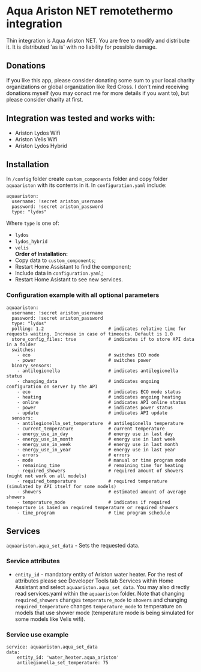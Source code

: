 # Aqua Ariston NET remotethermo integration
Thin integration is Aqua Ariston NET.
You are free to modify and distribute it. It is distributed 'as is' with no liability for possible damage.

## Donations
If you like this app, please consider donating some sum to your local charity organizations or global organization like Red Cross. I don't mind receiving donations myself (you may conact me for more details if you want to), but please consider charity at first.

## Integration was tested and works with:
  - Ariston Lydos Wifi
  - Ariston Velis Wifi
  - Ariston Lydos Hybrid

## Installation
In `/config` folder create `custom_components` folder and copy folder `aquaariston` with its contents in it. In `configuration.yaml` include:
```
aquaariston:
  username: !secret ariston_username
  password: !secret ariston_password
  type: "lydos"
```
Where `type` is one of:
- `lydos`
- `lydos_hybrid`
- `velis`  <br/>
**Order of Installation:**
- Copy data to `custom_components`;
- Restart Home Assistant to find the component;
- Include data in `configuration.yaml`;
- Restart Home Asistant to see new services.

### Configuration example with all optional parameters
```
aquaariston:
  username: !secret ariston_username
  password: !secret ariston_password
  type: "lydos"
  polling: 1.2                        # indicates relative time for requests waiting. Increase in case of timeouts. Default is 1.0
  store_config_files: true            # indicates if to store API data in a folder
  switches:
    - eco                             # switches ECO mode
    - power                           # switches power
  binary_sensors:
    - antilegionella                  # indicates antilegionella status
    - changing_data                   # indicates ongoing configuration on server by the API
    - eco                             # indicates ECO mode status
    - heating                         # indicates ongoing heating
    - online                          # indicates API online status
    - power                           # indicates power status
    - update                          # indicates API update
  sensors:
    - antilegionella_set_temperature  # antilegionella temperature
    - current_temperature             # current temperature
    - energy_use_in_day               # energy use in last day
    - energy_use_in_month             # energy use in last week
    - energy_use_in_week              # energy use in last month
    - energy_use_in_year              # energy use in last year
    - errors                          # errors
    - mode                            # manual or time program mode
    - remaining_time                  # remaining time for heating
    - required_showers                # required amount of showers (might not work on all models)
    - required_temperature            # required temperature (simulated by API itself for some models)
    - showers                         # estimated amount of average showers
    - temperature_mode                # indicates if required temeparture is based on required temperature or required showers
    - time_program                    # time program schedule
```

## Services
`aquaariston.aqua_set_data` - Sets the requested data.

### Service attributes
  - `entity_id` - mandatory entity of Ariston water heater. For the rest of attributes please see Developer Tools tab Services within Home Assistant and select `aquaariston.aqua_set_data`. You may also directly read services.yaml within the `aquaariston` folder. Note that changing `required_showers` changes `temperature_mode` to `showers` and changing `required_temperature` changes `temperature_mode` to temperature on models that use shower mode (temperature mode is being simulated for some models like Velis wifi).
  
### Service use example
```
service: aquaariston.aqua_set_data
data:
    entity_id: 'water_heater.aqua_ariston'
    antilegionella_set_temperature: 75
```
